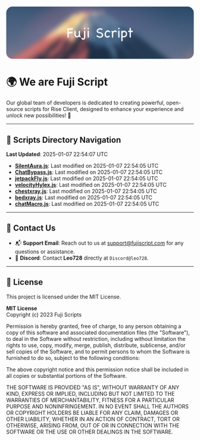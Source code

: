 ![Banner](.github/b.webp)

# 🌍 **We are Fuji Script**

Our global team of developers is dedicated to creating powerful, open-source scripts for Rise Client, designed to enhance your experience and unlock new possibilities! 🌟

---
<!-- SCRIPTS_NAVIGATION_START -->
## 📂 **Scripts Directory Navigation**

**Last Updated**: 2025-01-07 22:54:07 UTC

- **[SilentAura.js](scripts/SilentAura.js)**: Last modified on 2025-01-07 22:54:05 UTC
- **[ChatBypass.js](scripts/ChatBypass.js)**: Last modified on 2025-01-07 22:54:05 UTC
- **[jetpackFly.js](scripts/jetpackFly.js)**: Last modified on 2025-01-07 22:54:05 UTC
- **[velocityHylex.js](scripts/velocityHylex.js)**: Last modified on 2025-01-07 22:54:05 UTC
- **[chestxray.js](scripts/chestxray.js)**: Last modified on 2025-01-07 22:54:05 UTC
- **[bedxray.js](scripts/bedxray.js)**: Last modified on 2025-01-07 22:54:05 UTC
- **[chatMacro.js](scripts/chatMacro.js)**: Last modified on 2025-01-07 22:54:05 UTC

<!-- SCRIPTS_NAVIGATION_END -->

---

## 💬 **Contact Us**  
- 📬 **Support Email**: Reach out to us at [support@fujiscript.com](mailto:support@fujiscript.com) for any questions or assistance.  
- 💬 **Discord**: Contact **Leo728** directly at `Discord@leo728`.

---

## 📜 **License**

This project is licensed under the MIT License.  

**MIT License**  
Copyright (c) 2023 Fuji Scripts  

Permission is hereby granted, free of charge, to any person obtaining a copy of this software and associated documentation files (the "Software"), to deal in the Software without restriction, including without limitation the rights to use, copy, modify, merge, publish, distribute, sublicense, and/or sell copies of the Software, and to permit persons to whom the Software is furnished to do so, subject to the following conditions:  

The above copyright notice and this permission notice shall be included in all copies or substantial portions of the Software.  

THE SOFTWARE IS PROVIDED "AS IS", WITHOUT WARRANTY OF ANY KIND, EXPRESS OR IMPLIED, INCLUDING BUT NOT LIMITED TO THE WARRANTIES OF MERCHANTABILITY, FITNESS FOR A PARTICULAR PURPOSE AND NONINFRINGEMENT. IN NO EVENT SHALL THE AUTHORS OR COPYRIGHT HOLDERS BE LIABLE FOR ANY CLAIM, DAMAGES OR OTHER LIABILITY, WHETHER IN AN ACTION OF CONTRACT, TORT OR OTHERWISE, ARISING FROM, OUT OF OR IN CONNECTION WITH THE SOFTWARE OR THE USE OR OTHER DEALINGS IN THE SOFTWARE.  
